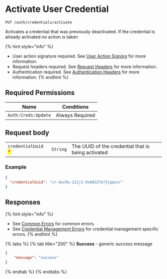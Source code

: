 # Activate User Credential

`PUT /auth/credentials/activate`

Activates a credential that was previously deactivated. If the credential is already activated no action is taken

{% hint style="info" %}
* User action signature required. See [User Action Signing](../user-action-signing/) for more information.
* Request headers required. See [Request Headers](../../../getting-started/request-headers.md) for more information.
* Authentication required. See [Authentication Headers](../../../getting-started/request-headers.md#authentication-headers) for more information.
{% endhint %}

## Required Permissions

| Name                | Conditions      |
| ------------------- | --------------- |
| `Auth:Creds:Update` | Always Required |

## Request body

|                                                     |          |                                                    |
| --------------------------------------------------- | -------- | -------------------------------------------------- |
| `credentialUuid` <mark style="color:red;">\*</mark> | `String` | The UUID of the credential that is being activated |

### Example

```json
{
  "credentialUuid": "cr-4uc9u-12ij1-9s08327e73jqqcnr"
}
```

## Responses

{% hint style="info" %}
* See [Common Errors](../../../getting-started/errors.md#common-errors) for common errors.
* See [Credential Management Errors](../../../getting-started/errors.md#credential-management-errors) for credential management specific errors.
{% endhint %}

{% tabs %}
{% tab title="200" %}
**Success** - generic success message

```json
{
    "message": "success"
}
```
{% endtab %}
{% endtabs %}
